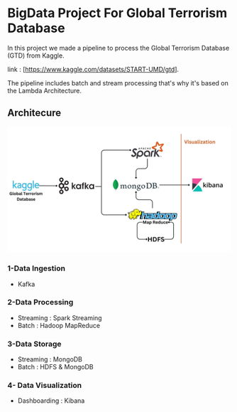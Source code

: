 # BigData Project For Global Terrorism Database

In this project we made a pipeline to process the Global Terrorism Database (GTD) from Kaggle.

link : [https://www.kaggle.com/datasets/START-UMD/gtd].

The pipeline includes batch and stream processing that's why it's based on the Lambda Architecture.

## Architecure

![Architecture](images/architecture.jpg "Architecture")


### 1-Data Ingestion
 - Kafka
 
### 2-Data Processing 
 - Streaming : Spark Streaming
 - Batch : Hadoop MapReduce
 
 
### 3-Data Storage
 - Streaming : MongoDB
 - Batch : HDFS & MongoDB

### 4- Data Visualization
 - Dashboarding : Kibana



